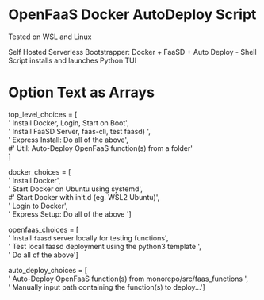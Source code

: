 # OpenFaaS Docker AutoDeploy Script
 Tested on WSL and Linux

 Self Hosted Serverless Bootstrapper: Docker + FaaSD + Auto Deploy - Shell Script installs and launches Python TUI
# Option Text as Arrays
top_level_choices = [  
    ' Install Docker, Login, Start on Boot',  
    ' Install FaaSD Server, faas-cli, test faasd) ',  
    ' Express Install: Do all of the above',  
    #' Util: Auto-Deploy OpenFaaS function(s) from a folder'  
    ]  
  
docker_choices = [  
    ' Install Docker',  
    ' Start Docker on Ubuntu using systemd',  
    #' Start Docker with init.d (eg. WSL2 Ubuntu)',  
    ' Login to Docker',   
    ' Express Setup: Do all of the above ']  
  
openfaas_choices = [  
    ' Install `faasd` server locally for testing functions',  
    ' Test local faasd deployment using the python3 template ',  
    ' Do all of the above']  
  
auto_deploy_choices = [  
    ' Auto-Deploy OpenFaaS function(s) from monorepo/src/faas_functions ',  
    ' Manually input path containing the function(s) to deploy...']  
